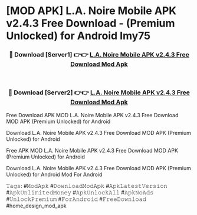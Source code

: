 # [MOD APK] L.A. Noire Mobile APK v2.4.3 Free Download - (Premium Unlocked) for Android lmy75



<div align="center">
<h3>🔴 Download [Server1] 👉👉 <a href="https://momento.my/?title=L.A._Noire_Mobile_APK_v2.4.3_Free_Download">L.A. Noire Mobile APK v2.4.3 Free Download Mod Apk</a></h3><br>

<h3>🔴 Download [Server2] 👉👉 <a href="https://momento.my/?title=L.A._Noire_Mobile_APK_v2.4.3_Free_Download">L.A. Noire Mobile APK v2.4.3 Free Download Mod Apk</a></h3>
</div>



Free Download APK MOD L.A. Noire Mobile APK v2.4.3 Free Download MOD APK (Premium Unlocked) for Android

Download L.A. Noire Mobile APK v2.4.3 Free Download MOD APK (Premium Unlocked) for Android

Free APK MOD L.A. Noire Mobile APK v2.4.3 Free Download MOD APK (Premium Unlocked) for Android

Download L.A. Noire Mobile APK v2.4.3 Free Download MOD APK (Premium Unlocked) for Android Mod For Android

𝚃𝚊𝚐𝚜: #𝙼𝚘𝚍𝙰𝚙𝚔 #𝙳𝚘𝚠𝚗𝚕𝚘𝚊𝚍𝙼𝚘𝚍𝙰𝚙𝚔 #𝙰𝚙𝚔𝙻𝚊𝚝𝚎𝚜𝚝𝚅𝚎𝚛𝚜𝚒𝚘𝚗 #𝙰𝚙𝚔𝚄𝚗𝚕𝚒𝚖𝚒𝚝𝚎𝚍𝙼𝚘𝚗𝚎𝚢 #𝙰𝚙𝚔𝚄𝚗𝚕𝚘𝚌𝚔𝙰𝚕𝚕 #𝙰𝚙𝚔𝙽𝚘𝙰𝚍𝚜 #𝚄𝚗𝚕𝚘𝚌𝚔𝙿𝚛𝚎𝚖𝚒𝚞𝚖 #𝙵𝚘𝚛𝙰𝚗𝚍𝚛𝚘𝚒𝚍 #𝙵𝚛𝚎𝚎𝙳𝚘𝚠𝚗𝚕𝚘𝚊𝚍 #home_design_mod_apk
